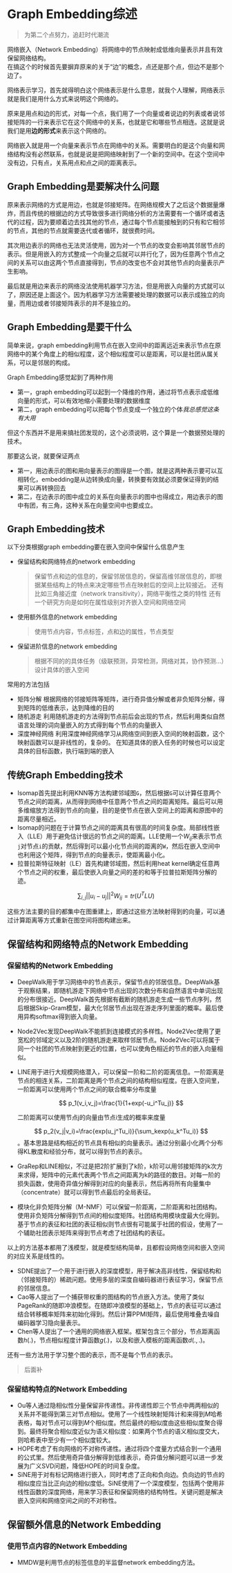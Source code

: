 # Graph Embedding综述

>为第二个点努力，追赶时代潮流

网络嵌入（Network Embedding）将网络中的节点映射成低维向量表示并且有效保留网络结构。  
在搞这个的时候首先要摒弃原来的关于“边”的概念，点还是那个点，但边不是那个边了。

网络表示学习，首先就得明白这个网络表示是什么意思，就我个人理解，网络表示就是我们是用什么方式来说明这个网络的。

原来是用点和边的形式，对每一个点，我们用了一个向量或者说边的列表或者说邻接矩阵的一行来表示它在这个网络中的关系，也就是它和哪些节点相连。这就是说我们是用**边的形式**来表示这个网络的。

网络嵌入就是用一个向量来表示节点在网络中的关系。需要明白的是这个向量和网络结构没有必然联系，也就是说是把网络映射到了一个新的空间中。在这个空间中没有边，只有点，关系用点和点之间的距离表示。

## Graph Embedding是要解决什么问题

原来表示网络的方式是用边，也就是邻接矩阵。在网络规模大了之后这个数据量爆炸，而且传统的根据边的方式导致很多进行网络分析的方法需要有一个循环或者迭代的过程，因为要顺着边去找其他的节点，通过每个节点能接触到的只有和它相邻的节点，其他的节点就需要迭代或者循环，就很费时间。

其次用边表示的网络也无法灵活使用，因为对一个节点的改变会影响其邻居节点的表示。但是用嵌入的方式整成一个向量之后就可以并行化了，因为任意两个节点之间的关系可以由这两个节点直接得到，节点的改变也不会对其他节点的向量表示产生影响。

最后就是用边来表示的网络没法使用机器学习方法，但是用嵌入向量的方式就可以了，原因还是上面这个。因为机器学习方法需要被处理的数据可以表示成独立的向量，而用边或者邻接矩阵表示的并不是独立的。

## Graph Embedding是要干什么

简单来说，graph embedding利用节点在嵌入空间中的距离远近来表示节点在原网络中的某个角度上的相似程度，这个相似程度可以是距离，可以是社团从属关系，可以是邻居的构成。

Graph Embedding感觉起到了两种作用

+ 第一，graph embedding可以起到一个降维的作用，通过将节点表示成低维向量的形式，可以有效地缩小需要处理的数据维度
+ 第二，graph embedding可以把每个节点变成一个独立的个体*我总感觉这条有大用*

但这个东西并不是用来搞社团发现的，这个必须说明，这个算是一个数据预处理的技术。

那要这么说，就要保证两点

+ 第一，用边表示的图和用向量表示的图得是一个图，就是这两种表示要可以互相转化，embedding是从边转换成向量，转换要有效就必须要保证得到的结果可以再转换回去
+ 第二，在边表示的图中成立的关系在向量表示的图中也得成立，用边表示的图中有团，有三角，这种关系在向量空间中也要成立。

## Graph Embedding技术

以下分类根据graph embedding要在嵌入空间中保留什么信息产生

+ 保留结构和网络特点的network embedding
  >保留节点和边的信息的，保留邻居信息的，保留高维邻居信息的，即根据某些结构上的特点来决定哪些节点在映射后的空间上比较接近。
  >还有比如三角接近度（network transitivity），网络平衡性之类的特性
  >还有一个研究方向是如何在属性级别对齐嵌入空间和网络空间
+ 使用额外信息的network embedding
  >使用节点内容，节点标签，点和边的属性，节点类型
+ 保留进阶信息的network embedding
  >根据不同的的具体任务（级联预测，异常检测，网络对其，协作预测...）设计具体的嵌入空间

常用的方法包括

+ 矩阵分解
    根据网络的邻接矩阵等矩阵，进行奇异值分解或者非负矩阵分解，得到矩阵的低维表示，达到降维的目的
+ 随机游走
    利用随机游走的方法得到节点前后会出现的节点，然后利用类似自然语言处理的词向量嵌入的方式得到每个节点的向量嵌入
+ 深度神经网络
    利用深度神经网络学习从网络空间到嵌入空间的映射函数，这个映射函数可以是非线性的，复杂的。
    在知道具体的嵌入任务的时候也可以设定具体的目标函数，执行端到端的嵌入

## 传统Graph Embedding技术

+ Isomap首先提出利用KNN等方法构建邻域图`G`，然后根据`G`可以计算任意两个节点之间的距离，从而得到网络中任意两个节点之间的距离矩阵。最后可以用多维缩放方法得到节点的向量，目的是使节点在嵌入空间上的距离和原图中的距离尽量相近。
+ Isomap的问题在于计算节点之间的距离具有很高的时间复杂度。局部线性嵌入（LLE）用于避免估计很远的节点之间的距离。LLE使用一个$W_{ij}$来表示节点`j`对节点`i`的贡献，然后得到可以最小化节点间的距离的`W`，然后在嵌入空间中也利用这个矩阵，得到节点的向量表示，使距离最小化。
+ 拉普拉斯特征映射（LE）首先构建邻域图，然后利用heat kernel确定任意两个节点之间的权重，最后使嵌入向量之间的差的和等于拉普拉斯矩阵分解的迹。

$$
\sum_{i,j}||u_i-u_j||^2W_{ij} = tr(U^TLU)
$$

这些方法主要的目的都集中在图重建上，即通过这些方法映射得到的向量，可以通过计算距离等方式重新在图空间将图构建出来。

## 保留结构和网络特点的Network Embedding

### 保留结构的Network Embedding

+ DeepWalk用于学习网络中的节点表示，保留节点的邻居信息。DeepWalk基于观察结果，即随机游走下网络中节点出现的次数分布和自然语言中单词出现的分布很接近。DeepWalk首先根据有截断的随机游走生成一些节点序列，然后根据Skip-Gram模型，最大化邻居节点出现在游走序列里面的概率。最后使用异构softmax得到嵌入向量。
+ Node2Vec发现DeepWalk不能抓到连接模式的多样性。Node2Vec使用了更宽松的邻域定义以及2阶的随机游走来取样邻居节点。Node2Vec可以将属于同一个社团的节点映射到更近的位置，也可以使角色相近的节点的嵌入向量相似。
+ LINE用于进行大规模网络潜入，可以保留一阶和二阶的距离信息。一阶距离是节点的相连关系，二阶距离是两个节点之间的结构相似程度。在嵌入空间里，一阶距离可以使用两个节点之间的联合概率分布度量

  $$
  p_1(v_i,v_j)=\frac{1}{1+exp(-u_i^Tu_j)}
  $$

  二阶距离可以使用节点j的向量由节点i生成的概率来度量

  $$
  p_2(v_j|v_i)=\frac{exp(u_j^Tu_i)}{\sum_kexp(u_k^Tu_i)}
  $$
  。基本思路是结构相近的节点具有相似的向量表示。通过分别最小化两个分布得KL散度和经验分布，就可以得到节点的表示。
+ GraRep和LINE相似，不过是把2阶扩展到了k阶，k阶可以用邻接矩阵的k次方来求得，矩阵中的元素代表两个节点之间距离为k的路径的数目。对每一阶的损失函数，使用奇异值分解得到对应的向量表示，然后再将所有向量集中（concentrate）就可以得到节点最后的全局表征。
+ 模块化非负矩阵分解（M-NMF）可以保留一阶距离，二阶距离和社团结构。使用非负矩阵分解得到节点间的相似度矩阵。社团结构用模块度最大化得到。基于节点的表征和社团的表征相似则节点很有可能属于社团的假设，使用了一个辅助社团表示矩阵来得到节点考虑了社团结构的表征。

以上的方法基本都用了浅模型，就是模型结构简单，且都假设网络空间和嵌入空间的对应关系是线性的。

+ SDNE提出了一个用于进行嵌入的深度模型，用于解决高非线性，保留结构和（邻接矩阵的）稀疏问题。使用多层的深度自编码器进行表征学习，保留节点的邻居信息。
+ Cao等人提出了一个捕获带权重的图结构的节点嵌入方法。使用了类似PageRank的随即冲浪模型。在随即冲浪模型的基础上，节点的表征可以通过结合转移概率矩阵来初始化得到。然后计算PPMI矩阵，最后使用堆叠去噪自编码器学习隐向量表示。
+ Chen等人提出了一个通用的网络嵌入框架。框架包含三个部分，节点距离函数$h(.)$，节点相似程度计算函数$g(.)$，以及和嵌入模板的距离函数$d(.,.)$。

还有一些方法用于学习整个图的表示，而不是每个节点的表示。
>后面补

### 保留结构特点的Network Embedding

+ Ou等人通过隐相似性分量保留非传递性。非传递性即三个节点中两两相似的关系并不能得到第三对节点相似。使用了一个线性映射矩阵计和来得到$M$哈希表格，每对节点可以得到$M$个相似度。然后最终的相似度由这些相似度聚合得到。最终将聚合相似度近似为语义相似度：如果两个节点的语义相似度交大，则哈希表中至少有一个相似度较大。
+ HOPE考虑了有向网络的不对称传递性。通过将四个度量方式结合到一个通用的公式里。然后使用奇异值分解得到低维表示，奇异值分解问题可以进一步发展为广义SVD问题，降低HOPE的时间复杂度。
+ SiNE用于对有标记网络进行嵌入，同时考虑了正向和负向边。负向边的节点的相似度应当比正向边的相似度低。SiNE使用了一个深度模型，包括两个使用非线性函数的深度网络，用来学习表征和保留网络的结构特性。关键问题是解决嵌入空间和网络空间之间的不对称性。

## 保留额外信息的Network Embedding

### 使用节点内容的Network Embedding

+ MMDW是利用节点的标签信息的半监督network embedding方法。
